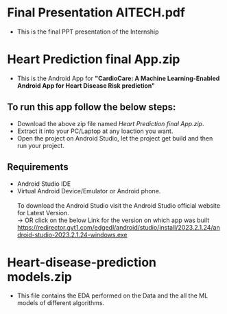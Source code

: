 # Final Presentation AITECH.pdf
- This is the final PPT presentation of the Internship

# Heart Prediction final App.zip
- This is the Android App for **"CardioCare: A Machine Learning-Enabled Android App for Heart Disease Risk prediction"**<br>
## To run this app follow the below steps:
  - Download the above zip file named *Heart Prediction final App.zip*.
  - Extract it into your PC/Laptop at any loaction you want.
  - Open the project on Android Studio, let the project get build and then run your project.
## Requirements
  - Android Studio IDE
  - Virtual Android Device/Emulator or Android phone.
<br><br>To download the Android Studio visit the Android Studio official website for Latest Version.
<br>-> OR click on the below Link for the version on which app was built
<br>https://redirector.gvt1.com/edgedl/android/studio/install/2023.2.1.24/android-studio-2023.2.1.24-windows.exe

# Heart-disease-prediction models.zip
  - This file contains the EDA performed on the Data and the all the ML models of different algorithms.
